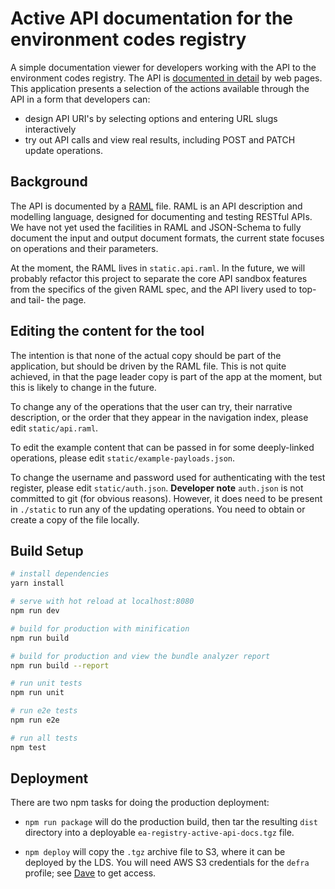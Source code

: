 # Active API documentation for the environment codes registry

A simple documentation viewer for developers working with the API
to the environment codes registry. The API is
[documented in detail](http://environment-registry.epimorphics.net/registry/ui/api-documentation)
by web pages. This application presents a selection of the actions available
through the API in a form that developers can:

- design API URI's by selecting options and entering URL slugs interactively
- try out API calls and view real results, including POST and PATCH update operations.

## Background

The API is documented by a [RAML](https://raml.org/) file. RAML is an API
description and modelling language, designed for documenting and testing RESTful
APIs.  We have not yet used the facilities in RAML and JSON-Schema to fully
document the input and output document formats, the current state focuses on
operations and their parameters.

At the moment, the RAML lives in `static.api.raml`. In the future, we will
probably refactor this project to separate the core API sandbox features from
the specifics of the given RAML spec, and the API livery used to top- and tail-
the page.

## Editing the content for the tool

The intention is that none of the actual copy should be part of the application,
but should be driven by the RAML file. This is not quite achieved, in that
the page leader copy is part of the app at the moment, but this is likely to
change in the future.

To change any of the operations that the user can try, their narrative
description, or the order that they appear in the navigation index, please
edit `static/api.raml`.

To edit the example content that can be passed in for some deeply-linked
operations, please edit `static/example-payloads.json`.

To change the username and password used for authenticating with the test
register, please edit `static/auth.json`. <strong>Developer note</strong>
`auth.json` is not committed to git (for obvious reasons). However, it does need
to be present in `./static` to run any of the updating operations. You need
to obtain or create a copy of the file locally.

## Build Setup

``` bash
# install dependencies
yarn install

# serve with hot reload at localhost:8080
npm run dev

# build for production with minification
npm run build

# build for production and view the bundle analyzer report
npm run build --report

# run unit tests
npm run unit

# run e2e tests
npm run e2e

# run all tests
npm test
```

## Deployment

There are two npm tasks for doing the production deployment:

- `npm run package` will do the production build, then tar the resulting
`dist` directory into a deployable `ea-registry-active-api-docs.tgz` file.

- `npm deploy` will copy the `.tgz` archive file to S3, where it can be deployed
by the LDS. You will need AWS S3 credentials for the `defra` profile; see
<a href="mailto:dave.reynolds@epimorphics.com">Dave</a> to get access.
